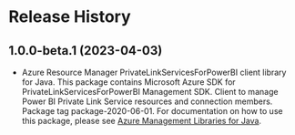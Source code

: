 # Release History

## 1.0.0-beta.1 (2023-04-03)

- Azure Resource Manager PrivateLinkServicesForPowerBI client library for Java. This package contains Microsoft Azure SDK for PrivateLinkServicesForPowerBI Management SDK. Client to manage Power BI Private Link Service resources and connection members. Package tag package-2020-06-01. For documentation on how to use this package, please see [Azure Management Libraries for Java](https://aka.ms/azsdk/java/mgmt).
